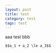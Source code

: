 ```yaml
---
layout: post
title: test
category: test
tags: test
---
```


aaa test bbb
<script type="text/javascript" src="http://cdn.mathjax.org/mathjax/latest/MathJax.js?config=TeX-AMS-MML_HTMLorMML"></script>
    $$a_1 + a_2 \le a_3$$
